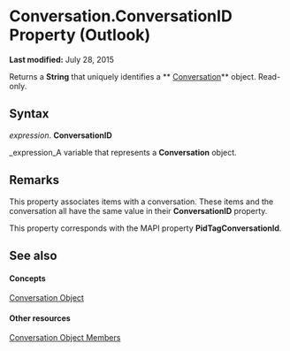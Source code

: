 
# Conversation.ConversationID Property (Outlook)

 **Last modified:** July 28, 2015

Returns a  **String** that uniquely identifies a ** [Conversation](2705d38a-ebc0-e5a7-208b-ffe1f5446b1b.md)** object. Read-only.

## Syntax

 _expression_. **ConversationID**

 _expression_A variable that represents a  **Conversation** object.


## Remarks

This property associates items with a conversation. These items and the conversation all have the same value in their  **ConversationID** property.

This property corresponds with the MAPI property  **PidTagConversationId**.


## See also


#### Concepts


 [Conversation Object](2705d38a-ebc0-e5a7-208b-ffe1f5446b1b.md)
#### Other resources


 [Conversation Object Members](09ff1e8e-7c5a-0b1e-e8e2-e259f66f71c8.md)
